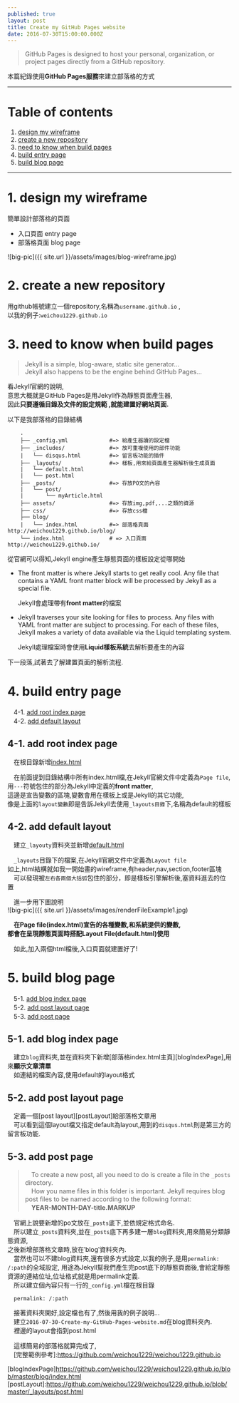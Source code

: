 ```yaml
---
published: true
layout: post
title: Create my GitHub Pages website
date: 2016-07-30T15:00:00.000Z
---
```


> GitHub Pages is designed to host your personal, organization, or project pages directly from a GitHub repository.

本篇紀錄使用**GitHub Pages服務**來建立部落格的方式

--------------------------------------------------------------------------------

# Table of contents

1. [design my wireframe](#design-my-wireframe)
2. [create a new repository](#create-a-new-repository)
3. [need to know when build pages](#need-to-know-when-build-pages)
4. [build entry page](#build-entry-page)
5. [build blog page](#build-blog-page)

--------------------------------------------------------------------------------

# 1\. design my wireframe

簡單設計部落格的頁面

- 入口頁面 entry page
- 部落格頁面 blog page

![big-pic]({{ site.url }}/assets/images/blog-wireframe.jpg)

# 2\. create a new repository

用github帳號建立一個repository,名稱為`username.github.io` ,<br>
以我的例子:`weichou1229.github.io`

# 3\. need to know when build pages

> Jekyll is a simple, blog-aware, static site generator...<br>
> Jekyll also happens to be the engine behind GitHub Pages...

看Jekyll官網的說明,<br>
意思大概就是GitHub Pages是用Jekyll作為靜態頁面產生器,<br>
因此**只要遵循目錄及文件的設定規範 ,就能建置好網站頁面.**

以下是我部落格的目錄結構

```
    .
    ├── _config.yml             #=> 給產生器讀的設定檔
    ├── _includes/              #=> 放可重複使用的部件功能
    |   └── disqus.html         #=> 留言板功能的插件
    ├── _layouts/               #=> 樣板,用來給頁面產生器解析後生成頁面
    |   └── default.html         
    |   └── post.html            
    ├── _posts/                 #=> 存放PO文的內容
    |   └── post/               
    |       └── myArticle.html
    ├── assets/                 #=> 存放img,pdf,...之類的資源
    ├── css/                    #=> 存放css檔
    ├── blog/
    |   └── index.html          #=> 部落格頁面 http://weichou1229.github.io/blog/
    └── index.html              # => 入口頁面 http://weichou1229.github.io/
```

從官網可以得知,Jekyll engine產生靜態頁面的樣板設定從哪開始

- The front matter is where Jekyll starts to get really cool. Any file that contains a YAML front matter block will be processed by Jekyll as a special file.

  Jekyll會處理帶有**front matter**的檔案

- Jekyll traverses your site looking for files to process. Any files with YAML front matter are subject to processing. For each of these files, Jekyll makes a variety of data available via the Liquid templating system.

  Jekyll處理檔案時會使用**Liquid樣板系統**去解析要產生的內容

下一段落,試著去了解建置頁面的解析流程.

# 4\. build entry page

　4-1\. [add root index page](#add-root-index-page)  
　4-2\. [add default layout](#add-default-layout)

## 4-1\. add root index page
　在根目錄新增[index.html][rootIndexPage]  

　在前面提到目錄結構中所有index.html檔,在Jekyll官網文件中定義為`Page file`,  
用`---`符號包住的部分為Jekyll中定義的**front matter**,  
這邊是宣告變數的區塊,變數會用在樣板上或是Jekyll的其它功能,  
像是上面的`layout變數`即是告訴Jekyll去使用`_layouts目錄`下,名稱為default的樣板  

## 4-2\. add default layout
　建立`_layouty`資料夾並新增[default.html][defaultLayout]  

　`_layouts`目錄下的檔案,在Jekyll官網文件中定義為`Layout file`  
如上,html結構就如我一開始畫的wireframe,有header,nav,section,footer區塊  
　可以發現被`左右各兩個大括弧`包住的部分，即是樣板引擎解析後,塞資料進去的位置  

　進一步用下圖說明  
![big-pic]({{ site.url }}/assets/images/renderFileExample1.jpg)  

　**在Page file(index.html)宣告的各種變數,和系統提供的變數,  
都會在呈現靜態頁面時搭配Layout File(default.html)使用**

　如此,加入兩個html檔後,入口頁面就建置好了!

# 5\. build blog page

　5-1\. [add blog index page](#add-blog-index-page)  
　5-2\. [add post layout page](#add-post-layout-page)  
　5-3\. [add post page](#add-post-page)  

## 5-1\. add blog index page
　建立`blog`資料夾,並在資料夾下新增[部落格index.html主頁][blogIndexPage],用來**顯示文章清單**  
　如連結的檔案內容,使用default的layout格式

## 5-2\. add post layout page
　定義一個[post layout][postLayout]給部落格文章用  
　可以看到這個layout檔又指定default為layout,用到的`disqus.html`則是第三方的留言板功能.  

## 5-3\. add post page
>　To create a new post, all you need to do is create a file in the `_posts` directory.  
　How you name files in this folder is important. Jekyll requires blog post files to be named according to the following format:  
　**YEAR-MONTH-DAY-title.MARKUP**  

　官網上說要新增的po文放在`_posts`底下,並依規定格式命名.  
　所以建立`_posts`資料夾,並在`_posts`底下再多建一層`blog`資料夾,用來簡易分類靜態資源,    
之後新增部落格文章時,放在‵blog‵資料夾內.  
　當然也可以不建blog資料夾,還有很多方式設定,以我的例子,是用`permalink: /:path`的全域設定,
用途為Jekyll幫我們產生完post底下的靜態頁面後,會給定靜態資源的連結位址,位址格式就是用permalink定義.  
　所以建立個內容只有一行的`_config.yml`檔在根目錄  

```  
  permalink: /:path
```  


　接著資料夾開好,設定檔也有了,然後用我的例子說明...  
　建立`2016-07-30-Create-my-GitHub-Pages-website.md`在blog資料夾內.  
　裡邊的layout會指到post.html  

　這樣簡易的部落格就算完成了,  
　[完整範例參考]:https://github.com/weichou1229/weichou1229.github.io



[rootIndexPage]:https://github.com/weichou1229/weichou1229.github.io/blob/master/index.html   
[defaultLayout]:https://github.com/weichou1229/weichou1229.github.io/blob/master/_layouts/default.html  
[blogIndexPage]https://github.com/weichou1229/weichou1229.github.io/blob/master/blog/index.html  
[postLayout]:https://github.com/weichou1229/weichou1229.github.io/blob/master/_layouts/post.html
